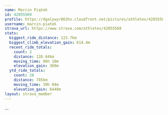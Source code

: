 ```yaml
---
name: Marcin Piątek
id: 42055569
profile: https://dgalywyr863hv.cloudfront.net/pictures/athletes/42055569/12602382/1/large.jpg
username: marcin-piatek
strava_url: https://www.strava.com/athletes/42055569
stats:
  biggest_ride_distance: 123.7km
  biggest_climb_elevation_gain: 614.4m
  recent_ride_totals:
    count: 2
    distance: 128.64km
    moving_time: 06h 10m
    elevation_gain: 360m
  ytd_ride_totals:
    count: 26
    distance: 785km
    moving_time: 39h 04m
    elevation_gain: 6448m
layout: strava_member
--- 
```

...

